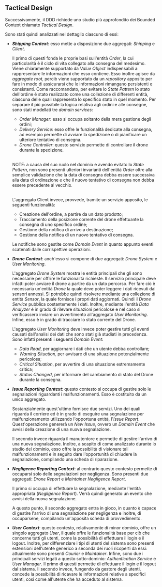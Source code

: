 ## Tactical Design

Successivamente, il DDD richiede uno studio più approfondito dei Bounded Context chiamato _Tactical Design_.

Sono stati quindi analizzati nel dettaglio ciascuno di essi:
* _**Shipping Context**_: esso mette a disposizione due aggregati: _Shipping_ e _Client_.

  Il primo di questi fonda le proprie basi sull'entità _Order_, la cui particolarità è il ciclo di vita collegato alla
  consegna del medesimo. Viene chiaramente supportato da _Value Object_ indispensabili a rappresentare le informazioni 
  che esso contiene.
  Esso inoltre agisce da _aggregate root_, perciò viene supportato da un _repository_ apposito per fare in modo di 
  assicurarsi che le informazioni rimangano persistenti e consistenti.
  Come raccomandato, per evitare lo _State Pattern_ lo stato dell'ordine è stato realizzato come una collezione di 
  differenti entità, ciascuna delle quali rappresenta lo specifico stato in quel momento.
  Per separare il più possibile la logica relativa agli ordini e alle consegne, sono stati modellati tre _domain 
  services_:
   * _Order Manager_: esso si occupa soltanto della mera gestione degli ordini;
   * _Delivery Service_: esso offre le funzionalità dedicate alla consegna, ad esempio permette di avviare la spedizione
  o di pianificare un ulteriore tentativo di consegna.
   * _Drone Controller_: questo servizio permette di controllare il drone durante la spedizione.  
   <br/>
  
  NOTE: a causa del suo ruolo nel dominio e avendo evitato lo _State Pattern_, non sono presenti
  ulteriori invarianti dell'entità _Order_ oltre alla semplice validazione che la data di consegna
  debba essere successiva alla data di ordinazione e che il nuovo tentativo di consegna non debba essere
  precedente al vecchio.  
  <br/>

  L'aggregato Client invece, provvede, tramite un servizio apposito, le seguenti funzionalità:
    * Creazione dell'ordine, a partire da un dato prodotto;
    * Tracciamento della posizione corrente del drone effettuante la consegna di uno specifico ordine;
    * Gestione della notifica di arrivo a destinazione;
    * Gestione della notifica di un nuovo tentativo di consegna.

  Le notifiche sono gestite come _Domain Event_ in quanto appunto eventi scatenati dalle corrispettive operazioni.


* _**Drone Context**_: anch'esso si compone di due aggregati: _Drone System_ e _User Monitoring_.

  L'aggregato _Drone System_ mostra le entità principali che gli sono necessarie per offrire le funzionalità
  richieste. Il servizio principale deve infatti poter avviare il drone a partire da un dato percorso.
  Per fare ciò è necessaria un'entità _Drone_ la quale deve poter leggere i dati ricevuti dai sensori annessi.
  Si potrebbe quindi risolvere mediante una collezione di entità _Sensor_, la quale fornisce i propri dati aggiornati.
  Quindi il _Drone Service_ pubblica costantemente i dati. Inoltre, mediante l'entità _Data Analyzer_ è in grado di 
  rilevare situazioni pericolose e nel caso si verificassero inviare un avvertimento all'aggregato _User Monitoring_. 
  Infine, esso è in grado di tracciare lo stato corrente del Drone.

  L'aggregato _User Monitoring_ deve invece poter gestire tutti gli eventi causati dall'analisi dei dati che sono stati
  già studiati in precedenza.
  Sono infatti presenti i seguenti _Domain Event_:
    * _Data Read_, per aggiornare i dati che un utente debba controllare;
    * _Warning Situation_, per avvisare di una situazione potenzialmente pericolosa;
    * _Critical Situation_, per avvertire di una situazione estremamente critica;
    * _Status Changed_, per informare del cambiamento di stato del Drone durante la consegna.


* _**Issue Reporting Context**_: questo contesto si occupa di gestire solo le segnalazioni
  riguardanti i malfunzionamenti. Esso è costituito da un unico aggregato.

  Sostanzialmente quest'ultimo fornisce due servizi.
  Uno dei quali riguarda il corriere ed è in grado di eseguire una segnalazione per
  malfunzionamento utilizzando l'opportuna entità, l'_Issue Report_. Quest'operazione genererà un _New Issue_, 
  ovvero un _Domain Event_ che avvisi della creazione di una nuova segnalazione.

  Il secondo invece riguarda il manutentore e permette di gestire l'arrivo di una nuova segnalazione.
  Inoltre, a scapito di come analizzato durante lo studio del dominio, esso offre la possibilità di visionare
  tali malfunzionamenti e in seguito dare l'opportunità di chiudere la segnalazione, compilando una scheda di 
  riparazione.


* _**Negligence Reporting Context**_: al contrario questo contesto permette di occuparsi solo delle
  segnalazioni per negligenza. Sono presenti due aggregati: _Drone Report_ e _Maintainer Negligence Report_.

  Il primo si occupa di effettuare la segnalazione, mediante l'entità appropriata (_Negligence Report_).
  Verrà quindi generato un evento che avvisi della nuova segnalazione.

  A questo punto, il secondo aggregato entra in gioco, in quanto è capace di gestire l'arrivo di una
  segnalazione per negligenza e inoltre, di occuparsene, compilando un'apposita scheda
  di provvedimento.

* _**User Context**_: questo contesto, relativamente di minor dominio, offre un singolo aggregato _User_,
il quale offre le funzionalità base per ciò che concerne tutti gli utenti, come la possibilità di effettuare
il login e il logout. Inoltre, per differenziare i tipi di utenti del sistema sono presenti estensioni
dell'utente generico a seconda dei ruoli ricoperti da essi: attualmente sono presenti _Courier_ e
_Maintainer_. Infine, sono due i principali servizi legati a questo sotto-dominio: _Authentication Service_
e _User Manager_. Il primo di questi permette di effettuare il login e il logout dal sistema.
Il secondo invece, fungendo da gestore degli utenti, concede la possibilità di ricavare le informazioni
relative a specifici utenti, così come all'utente che ha acceduto al sistema.
